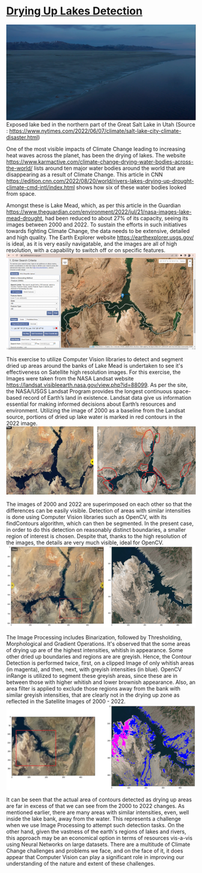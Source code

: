 # <u> Drying Up Lakes Detection </u>


![Images/great_salt_lake_utah.png](./Images/great_salt_lake_utah.png)
Exposed lake bed in the northern part of the Great Salt Lake in Utah (Source : https://www.nytimes.com/2022/06/07/climate/salt-lake-city-climate-disaster.html)


One of the most visible impacts of Climate Change leading to increasing heat waves across the planet, has been the drying of lakes. The website https://www.karmactive.com/climate-change-drying-water-bodies-across-the-world/ lists around ten major water bodies around the world that are disappearing as a result of Climate Change. This article in CNN https://edition.cnn.com/2022/08/20/world/rivers-lakes-drying-up-drought-climate-cmd-intl/index.html shows how six of these water bodies looked from space. 


Amongst these is Lake Mead, which, as per this article in the Guardian https://www.theguardian.com/environment/2022/jul/21/nasa-images-lake-mead-drought, had been reduced to about 27% of its capacity, seeing its images between 2000 and 2022. To sustain the efforts in such initiatives towards fighting Climate Change, the data needs to be extensive, detailed and high quality. The Earth Explorer website https://earthexplorer.usgs.gov/ is ideal, as it is very easily navigatable, and the images are all of high resolution, with a capability to switch off or on specific features. ![earth_explorer.png](./Images/earth_explorer.png)


This exercise to utilize Computer Vision libraries to detect and segment dried up areas around the banks of Lake Mead is undertaken to see it's effectiveness on Satellite high resolution images. For this exercise, the Images were taken from the NASA Landsat website https://landsat.visibleearth.nasa.gov/view.php?id=88099. As per the site, the NASA/USGS Landsat Program provides the longest continuous space-based record of Earth’s land in existence. Landsat data give us information essential for making informed decisions about Earth’s resources and environment.  Utilizing the image of 2000 as a baseline from the Landsat source, portions of dried up lake water is marked in red contours in the 2022 image.  ![side_by_side.png](./Images/side_by_side.png)


The images of 2000 and 2022 are superimposed on each other so that the differences can be easily visible. Detection of areas with similar intensities is done using Computer Vision libraries such as OpenCV, with its findContours algorithm, which can then be segmented. In the present case, in order to do this detection on reasonably distinct boundaries, a smaller region of interest is chosen. Despite that, thanks to the high resolution of the images, the details are very much visible, ideal for OpenCV. ![overlap_and_larger_roi.png](./Images/overlap_and_larger_roi.png) 


The Image Processing includes Binarization, followed by Thresholding, Morphological and Gradient Operations. It's observed that the some areas of drying up are of the highest intensities, whitish in appearance. Some other dried up boundaries and regions are are greyish. Hence, the Contour Detection is performed twice, first, on a clipped Image of only whitish areas (in magenta), and then, next, with greyish intensities (in blue). OpenCV inRange is utilized to segment these greyish areas, since these are in between those with higher whitish and lower brownish appearance. Also, an area filter is applied to exclude those regions away from the bank with similar greyish intensities, that are clearly not in the drying up zone as reflected in the Satellite Images of 2000 - 2022. ![final_detection.png](./Images/final_detection.png)


It can be seen that the actual area of contours detected as drying up areas are far in excess of that we can see from the 2000 to 2022 changes. As mentioned earlier, there are many areas with similar intensities, even, well inside the lake bank, away from the water. This represents a challenge when we use Image Processing to attempt such detection tasks. On the other hand, given the vastness of the earth's regions of lakes and rivers, this approach may be an economical option in terms of resources vis-a-vis using Neural Networks on large datasets. There are a multitude of Climate Change challenges and problems we face, and on the face of it, it does appear that Computer Vision can play a significant role in improving our understanding of the nature and extent of these challenges.
